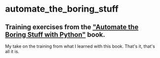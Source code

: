 # automate_the_boring_stuff
Training exercises from the ["Automate the Boring Stuff with Python"](https://automatetheboringstuff.com/) book.
-
My take on the training from what I learned with this book. That's it, that's all it is.
